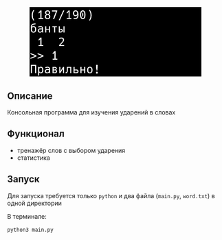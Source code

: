 <div align="center">
  <img src="src/1.png" width="400">
</div>

## Описание

Консольная программа для изучения ударений в словах

## Функционал
 - тренажёр слов с выбором ударения
 - статистика

## Запуск

Для запуска требуется только `python` и два файла (`main.py`, `word.txt`) в одной директории

В терминале:

```shell
python3 main.py
```
